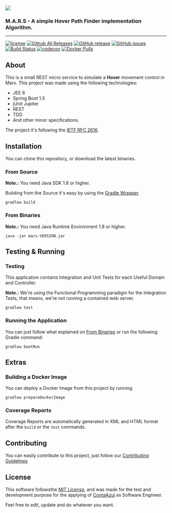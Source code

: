 <img src="https://ih0.redbubble.net/image.121379875.8690/sticker,220x200-bg,ffffff-pad,220x200,ffffff.u3.jpg"/>

### M.A.R.S - A simple Hover Path Finder implementation Algorithm.

----------------------
[![license](https://img.shields.io/github/license/mashape/apistatus.svg)]() [![Github All Releases](https://img.shields.io/github/downloads/sant0ro/mars/total.svg)]() [![GitHub release](https://img.shields.io/github/release/sant0ro/mars.svg)]() 
[![GitHub issues](https://img.shields.io/github/issues/sant0ro/mars.svg)]() [![Build Status](https://travis-ci.org/sant0ro/mars.svg?branch=master)](https://travis-ci.org/sant0ro/mars) [![codecov](https://codecov.io/gh/sant0ro/mars/branch/master/graph/badge.svg)](https://codecov.io/gh/sant0ro/mars) [![Docker Pulls](https://img.shields.io/docker/pulls/sant0ro/mars.svg)]()

## About

This is a small REST micro service to simulate a **Hover** movement control in Mars. This project was made using the following technologies:

* JEE 8
* Spring Boot 1.5
* jUnit Jupiter
* REST
* TDD
* And other minor specifications.

The project it's following the [IETF RFC 2616](https://tools.ietf.org/html/rfc2616).

## Installation

You can clone this repository, or download the latest binaries.

### From Source

**Note.:** You need Java SDK 1.8 or higher.

Building from the Source it's easy by using the [Gradle Wrapper](htts://gradle.org).

```
gradlew build
```

### From Binaries

**Note.:** You need Java Runtime Environment 1.8 or higher.

```
java -jar mars-VERSION.jar
```

## Testing & Running

### Testing

This application contains Integration and Unit Tests for each Useful Domain and Controller.

**Note.:** We're using the Functional Programming paradigm for the Integration Tests, that means, we're not running a contained web server.

```
gradlew test
```

### Running the Application

You can just follow what explained on [From Binaries](#From-Binaries) or run the following Gradle command:

```
gradlew bootRun
```

## Extras

### Building a Docker Image

You can deploy a Docker Image from this project by running

```
gradlew prepareDockerImage
```

### Coverage Reports

Coverage Reports are automatically generated in XML and HTML format after the `build` or the `test` commands.

## Contributing

You can easily contribute to this project, just follow our [Contributing Guidelines](.github/CONTRIBUTING.md)

## License

This software followsthe [MIT License](LICENSE), and was made for the test and development purpose for the applying of [ContaAzul](https://contaazul.com/) as Software Engineer.

Feel free to edit, update and do whatever you want.

